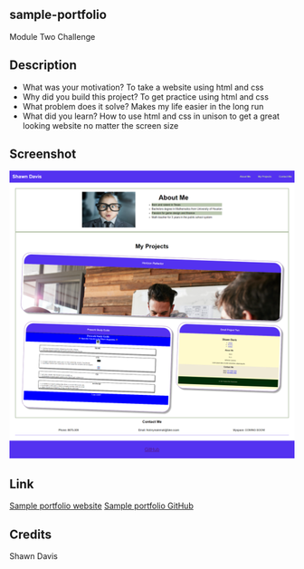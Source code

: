 ## sample-portfolio

Module Two Challenge

## Description

- What was your motivation? To take a website using html and css
- Why did you build this project? To get practice using html and css
- What problem does it solve? Makes my life easier in the long run
- What did you learn?  How to use html and css in unison to get a great looking website no matter the screen size

## Screenshot

![Webpage titled "Student Bio" features "Your Name" heading, a spot for an image and bio, and a "Contact Info" section.](./assets/images/screencap.png)

## Link

[Sample portfolio website](https://drprofdavis.github.io/horiseon-refactor-challenge/)
[Sample portfolio GitHub](https://github.com/DrProfDavis/sample-portfolio)

## Credits

Shawn Davis